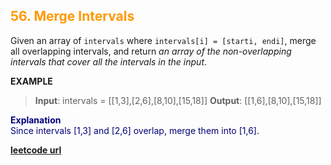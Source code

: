 <h2 style="color:#F90;">56. Merge Intervals</h2>

Given an array of `intervals` where `intervals[i] = [starti, endi]`, merge all overlapping intervals, and return _an array of the non-overlapping intervals that cover all the intervals in the input_.

**EXAMPLE**
>**Input**: intervals = \[[1,3],[2,6],[8,10],[15,18]]
**Output**: \[[1,6],[8,10],[15,18]]


<p style="color:#007;">
<b>Explanation</b><br>
Since intervals [1,3] and [2,6] overlap, merge them into [1,6].
</p>

**[leetcode url](https://leetcode.com/problems/merge-intervals/description)**
